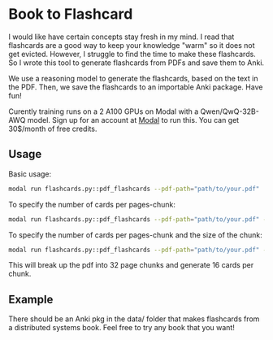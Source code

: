 # Book to Flashcard 

I would like have certain concepts stay fresh in my mind. I read that flashcards are a good way to keep your knowledge "warm" so it does not get evicted. However, I struggle to find the time to make these flashcards. So I wrote this tool to generate flashcards from PDFs and save them to Anki.

We use a reasoning model to generate the flashcards, based on the text in the PDF. Then, we save the flashcards to an importable Anki package. Have fun!

Curently training runs on a 2 A100 GPUs on Modal with a Qwen/QwQ-32B-AWQ model. Sign up for an account at [Modal](https://modal.com) to run this. You can get 30$/month of free credits.

## Usage

Basic usage:
```bash
modal run flashcards.py::pdf_flashcards --pdf-path="path/to/your.pdf"
```

To specify the number of cards per pages-chunk:
```bash
modal run flashcards.py::pdf_flashcards --pdf-path="path/to/your.pdf" --num-cards=16
```

To specify the number of cards per pages-chunk and the size of the chunk:
```bash
modal run flashcards.py::pdf_flashcards --pdf-path="path/to/your.pdf" --num-cards=16 --chunk_size=32
```
This will break up the pdf into 32 page chunks and generate 16 cards per chunk.

## Example
There should be an Anki pkg in the data/ folder that makes flashcards from a distributed systems book. Feel free to try any book that you want!



